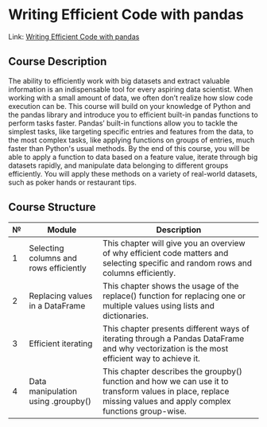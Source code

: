 # **Writing Efficient Code with pandas**

Link: [Writing Efficient Code with pandas](https://app.datacamp.com/learn/courses/writing-efficient-code-with-pandas)

## **Course Description**

The ability to efficiently work with big datasets and extract valuable information is an indispensable tool for every aspiring data scientist. When working with a small amount of data, we often don’t realize how slow code execution can be. This course will build on your knowledge of Python and the pandas library and introduce you to efficient built-in pandas functions to perform tasks faster. Pandas’ built-in functions allow you to tackle the simplest tasks, like targeting specific entries and features from the data, to the most complex tasks, like applying functions on groups of entries, much faster than Python's usual methods. By the end of this course, you will be able to apply a function to data based on a feature value, iterate through big datasets rapidly, and manipulate data belonging to different groups efficiently. You will apply these methods on a variety of real-world datasets, such as poker hands or restaurant tips.

## **Course Structure**

| № | Module | Description |
| - | - | - |
| 1 | Selecting columns and rows efficiently | This chapter will give you an overview of why efficient code matters and selecting specific and random rows and columns efficiently. |
| 2 | Replacing values in a DataFrame | This chapter shows the usage of the replace() function for replacing one or multiple values using lists and dictionaries. |
| 3 | Efficient iterating | This chapter presents different ways of iterating through a Pandas DataFrame and why vectorization is the most efficient way to achieve it. |
| 4 | Data manipulation using .groupby() | This chapter describes the groupby() function and how we can use it to transform values in place, replace missing values and apply complex functions group-wise. 
